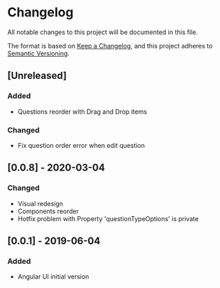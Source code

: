 # Changelog
All notable changes to this project will be documented in this file.

The format is based on [Keep a Changelog](https://keepachangelog.com/en/1.0.0/),
and this project adheres to [Semantic Versioning](https://semver.org/spec/v2.0.0.html).

## [Unreleased]
### Added
- Questions reorder with Drag and Drop items

### Changed
- Fix question order error when edit question

## [0.0.8] - 2020-03-04
### Changed
- Visual redesign
- Components reorder
- Hotfix problem with Property 'questionTypeOptions' is private

## [0.0.1] - 2019-06-04
### Added
- Angular UI initial version
